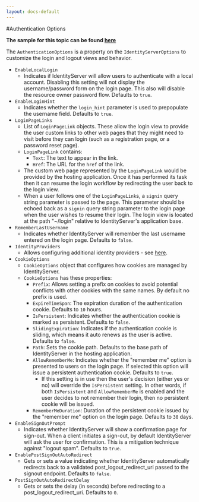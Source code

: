 ```yaml
---
layout: docs-default
---
```


#Authentication Options

**The sample for this topic can be found [here](https://github.com/thinktecture/Thinktecture.IdentityServer.v3.Samples/tree/master/source/CustomUserService)**

The `AuthenticationOptions` is a property on the `IdentityServerOptions` to customize the login and logout views and behavior.

* `EnableLocalLogin`
   * Indicates if IdentityServer will allow users to authenticate with a local account. Disabling this setting will not display the username/password form on the login page. This also will disable the resource owner password flow. Defaults to `true`.
* `EnableLoginHint`
   * Indicates whether the `login_hint` parameter is used to prepopulate the username field. Defaults to `true`.
* `LoginPageLinks`
   * List of `LoginPageLink` objects. These allow the login view to provide the user custom links to other web pages that they might need to visit before they can login (such as a registration page, or a password reset page). 
   * `LoginPageLink` contains:
      * `Text`: The text to appear in the link.
      * `Href`: The URL for the `href` of the link.
   * The custom web page represented by the `LoginPageLink` would be provided by the hosting application. Once it has performed its task then it can resume the login workflow by redirecting the user back to the login view.
   * When a user follows one of the `LoginPageLink`s, a `signin` query string parameter is passed to the page. This parameter should be echoed back as a `signin` query string parameter to the login page when the user wishes to resume their login. The login view is located at the path "~/login" relative to IdentityServer's application base. 
* `RememberLastUsername`
   * Indicates whether IdentityServer will remember the last username entered on the login page. Defaults to `false`.
* `IdentityProviders`
   * Allows configuring additional identity providers - see [here](identityProviders.html).
* `CookieOptions`
    * `CookieOptions` object that configures how cookies are managed by IdentityServer. 
    * `CookieOptions` has these properties:
       * `Prefix`: Allows setting a prefix on cookies to avoid potential conflicts with other cookies with the same names. By default no prefix is used.
       * `ExpireTimeSpan`: The expiration duration of the authentication cookie. Defaults to `10` hours.
       * `IsPersistent`: Indicates whether the authentication cookie is marked as persistent. Defaults to `false`.
       * `SlidingExpiration`: Indicates if the authentication cookie is sliding, which means it auto renews as the user is active. Defaults to `false`.
       * `Path`: Sets the cookie path. Defaults to the base path of IdentityServer in the hosting application.
       * `AllowRememberMe`: Indicates whether the "remember me" option is presented to users on the login page. If selected this option will issue a persistent authentication cookie. Defaults to `true`.
          * If this setting is in use then the user's decision (either yes or no) will override the `IsPersistent` setting. In other words, if both `IsPersistent` and `AllowRememberMe` is enabled and the user decides to not remember their login, then no persistent cookie will be issued.
       * `RememberMeDuration`: Duration of the persistent cookie issued by the "remember me" option on the login page. Defaults to `30` days.
* `EnableSignOutPrompt`
   * Indicates whether IdentityServer will show a confirmation page for sign-out. When a client initiates a sign-out, by default IdentityServer will ask the user for confirmation. This is a mitigation technique against "logout spam". Defaults to `true`.
* `EnablePostSignOutAutoRedirect`
  * Gets or sets a value indicating whether IdentityServer automatically redirects back to a validated post_logout_redirect_uri passed to the signout endpoint. Defaults to `false`.
* `PostSignOutAutoRedirectDelay`
  * Gets or sets the delay (in seconds) before redirecting to a post_logout_redirect_uri. Defaults to `0`.
